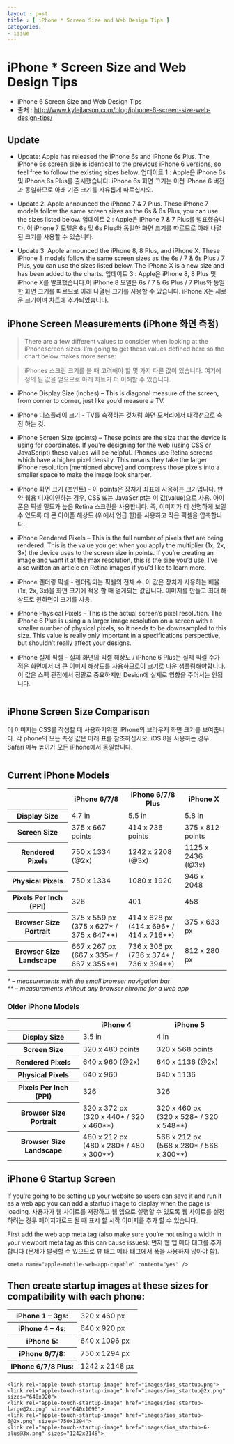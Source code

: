 ```yaml
---
layout : post
title : [ iPhone * Screen Size and Web Design Tips ]  
categories: 
- issue
---
```


# iPhone * Screen Size and Web Design Tips

- iPhone 6 Screen Size and Web Design Tips
- 출처 : http://www.kylejlarson.com/blog/iphone-6-screen-size-web-design-tips/


## Update
- Update: Apple has released the iPhone 6s and iPhone 6s Plus. The iPhone 6s screen size is identical to the previous iPhone 6 versions, so feel free to follow the existing sizes below.
업데이트 1 : Apple은 iPhone 6s 및 iPhone 6s Plus를 출시했습니다. iPhone 6s 화면 크기는 이전 iPhone 6 버전과 동일하므로 아래 기존 크기를 자유롭게 따르십시오.


- Update 2: Apple announced the iPhone 7 & 7 Plus. These iPhone 7 models follow the same screen sizes as the 6s & 6s Plus, you can use the sizes listed below.
업데이트 2 : Apple은 iPhone 7 & 7 Plus를 발표했습니다. 이 iPhone 7 모델은 6s 및 6s Plus와 동일한 화면 크기를 따르므로 아래 나열된 크기를 사용할 수 있습니다.

- Update 3: Apple announced the iPhone 8, 8 Plus, and iPhone X. These iPhone 8 models follow the same screen sizes as the 6s / 7 & 6s Plus / 7 Plus, you can use the sizes listed below. The iPhone X is a new size and has been added to the charts.
업데이트 3 : Apple은 iPhone 8, 8 Plus 및 iPhone X를 발표했습니다.이 iPhone 8 모델은 6s / 7 & 6s Plus / 7 Plus와 동일한 화면 크기를 따르므로 아래 나열된 크기를 사용할 수 있습니다. iPhone X는 새로운 크기이며 차트에 추가되었습니다.


## iPhone Screen Measurements (iPhone 화면 측정)

> There are a few different values to consider when looking at the iPhonescreen sizes. I’m going to get these values defined here so the chart below makes more sense:

> iPhones 스크린 크기를 볼 때 고려해야 할 몇 가지 다른 값이 있습니다. 여기에 정의 된 값을 얻으므로 아래 차트가 더 이해할 수 있습니다.


- iPhone Display Size (inches) – This is diagonal measure of the screen, from corner to corner, just like you’d measure a TV.
- iPhone 디스플레이 크기 - TV를 측정하는 것처럼 화면 모서리에서 대각선으로 측정 하는 것. 


- iPhone Screen Size (points) – These points are the size that the device is using for coordinates. If you’re designing for the web (using CSS or JavaScript) these values will be helpful. iPhones use Retina screens which have a higher pixel density. This means they take the larger iPhone resolution (mentioned above) and compress those pixels into a smaller space to make the image look sharper.
- iPhone 화면 크기 (포인트) - 이 points은 장치가 좌표에 사용하는 크기입니다.
만약 웹용 디자이인하는 경우, CSS 또는 JavaScript는 이 값(value)으로 사용. 
아이폰은 픽셀 밀도가 높은 Retina 스크린을 사용합니다.
즉, 이미지가 더 선명하게 보일 수 있도록 더 큰 아이폰 해상도 (위에서 언급 한)를 사용하고 작은 픽셀을 압축합니다.

- iPhone Rendered Pixels – This is the full number of pixels that are being rendered. This is the value you get when you apply the multiplier (1x, 2x, 3x) the device uses to the screen size in points. If you’re creating an image and want it at the max resolution, this is the size you’d use. I’ve also written an article on Retina images if you’d like to learn more.
- iPhone 렌더링 픽셀 - 렌더링되는 픽셀의 전체 수. 이 값은 장치가 사용하는 배율 (1x, 2x, 3x)을 화면 크기에 적용 할 때 얻게되는 값입니다. 이미지를 만들고 최대 해상도로 원하면이 크기를 사용. 

- iPhone Physical Pixels – This is the actual screen’s pixel resolution. The iPhone 6 Plus is using a a larger image resolution on a screen with a smaller number of physical pixels, so it needs to be downsampled to this size. This value is really only important in a specifications perspective, but shouldn’t really affect your designs.
- iPhone 실제 픽셀 - 실제 화면의 픽셀 해상도 / iPhone 6 Plus는 실제 픽셀 수가 적은 화면에서 더 큰 이미지 해상도를 사용하므로이 크기로 다운 샘플링해야합니다. 이 값은 스펙 관점에서 정말로 중요하지만 Design에 실제로 영향을 주어서는 안됩니다.

<img src="/img/iphone-6-plus-screen.jpg" alt="">

## iPhone Screen Size Comparison
이 이미지는 CSS를 작성할 때 사용하기위한 iPhone의 브라우저 화면 크기를 보여줍니다. 각 phone의 모든 측정 값은 아래 표를 참조하십시오. iOS 8을 사용하는 경우 Safari 메뉴 높이가 모든 iPhone에서 동일합니다.

<img src="/img/iphone-6-screen-size.jpg" alt="">

## Current iPhone Models
<table
class="iphoneDataTable" width="100%"><tbody><tr><td
id="dataBlank"></td><th>iPhone 6/7/8</th><th>iPhone 6/7/8 Plus</th><th>iPhone X</th></tr><tr><th>Display Size</th><td>4.7 in</td><td>5.5 in</td><td>5.8 in</td></tr><tr><th>Screen Size</th><td>375 x 667 points</td><td>414 x 736 points</td><td>375 x 812 points</td></tr><tr><th>Rendered Pixels</th><td>750 x 1334 <span
class="small">(@2x)</span></td><td>1242 x 2208 <span
class="small">(@3x)</span></td><td>1125 x 2436 <span
class="small">(@3x)</span></td></tr><tr><th>Physical Pixels</th><td>750 x 1334</td><td>1080 x 1920</td><td>946 x 2048</td></tr><tr><th>Pixels Per Inch (PPI)</th><td>326</td><td>401</td><td>458</td></tr><tr><th>Browser Size Portrait</th><td>375 x 559 px<br
/>
<span
class="small">(375 x 627* / 375 x 647**)</span></td><td>414 x 628 px<br
/>
<span
class="small">(414 x 696* / 414 x 716**)</span></td><td>375 x 633 px</td></tr><tr><th>Browser Size Landscape</th><td>667 x 267 px<br
/>
<span
class="small">(667 x 335* / 667 x 355**)</span></td><td>736 x 306 px<br
/>
<span
class="small">(736 x 374* / 736 x 394**)</span></td><td>812 x 280 px</td></tr></tbody></table><p><em
class="smallText">* &#8211; measurements with the small browser navigation bar</em><br
/>
<em
class="smallText">** &#8211; measurements without any browser chrome for a web app</em></p><h3>Older iPhone Models</h3><table
class="iphoneDataTable" width="100%"><tbody><tr><td
id="dataBlank"></td><th>iPhone 4</th><th>iPhone 5</th></tr><tr><th>Display Size</th><td>3.5 in</td><td>4 in</td></tr><tr><th>Screen Size</th><td>320 x 480 points</td><td>320 x 568 points</td></tr><tr><th>Rendered Pixels</th><td>640 x 960 <span
class="small">(@2x)</span></td><td>640 x 1136 <span
class="small">(@2x)</span></td></tr><tr><th>Physical Pixels</th><td>640 x 960</td><td>640 x 1136</td></tr><tr><th>Pixels Per Inch (PPI)</th><td>326</td><td>326</td></tr><tr><th>Browser Size Portrait</th><td>320 x 372 px<br
/>
<span
class="small">(320 x 440* / 320 x 460**)</span></td><td>320 x 460 px<br
/>
<span
class="small">(320 x 528* / 320 x 548**)</span></td></tr><tr><th>Browser Size Landscape</th><td>480 x 212 px<br
/>
<span
class="small">(480 x 280* / 480 x 300**)</span></td><td>568 x 212 px<br
/>
<span
class="small">(568 x 280* / 568 x 300**)</span></td></tr></tbody></table>


## iPhone 6 Startup Screen

If you’re going to be setting up your website so users can save it and run it as a web app you can add a startup image to display when the page is loading.
사용자가 웹 사이트를 저장하고 웹 앱으로 실행할 수 있도록 웹 사이트를 설정하려는 경우 페이지가로드 될 때 표시 할 시작 이미지를 추가 할 수 있습니다.


First add the web app meta tag (also make sure you’re not using a width in your viewport meta tag as this can cause issues):
먼저 웹 앱 메타 태그를 추가합니다 (문제가 발생할 수 있으므로 뷰 태그 메타 태그에서 폭을 사용하지 않아야 함).

    <meta name="apple-mobile-web-app-capable" content="yes" />


## Then create startup images at these sizes for compatibility with each phone:

<table
class="iphoneDataTable" style="margin-bottom: 20px;"><tbody><tr><th>iPhone 1 &#8211; 3gs:</th><td>320 x 460 px</td></tr><tr><th>iPhone 4 &#8211; 4s:</th><td>640 x 920 px</td></tr><tr><th>iPhone 5:</th><td>640 x 1096 px</td></tr><tr><th>iPhone 6/7/8:</th><td>750 x 1294 px</td></tr><tr><th>iPhone 6/7/8 Plus:</th><td>1242 x 2148 px</td></tr></tbody></table>
    
    <link rel="apple-touch-startup-image" href="images/ios_startup.png"> 
    <link rel="apple-touch-startup-image" href="images/ios_startup@2x.png" sizes="640x920">
    <link rel="apple-touch-startup-image" href="images/ios_startup-large@2x.png" sizes="640x1096">
    <link rel="apple-touch-startup-image" href="images/ios_startup-6@2x.png" sizes="750x1294">
    <link rel="apple-touch-startup-image" href="images/ios_startup-6-plus@3x.png" sizes="1242x2148">
